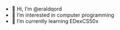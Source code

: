 - 👋 Hi, I’m @eraldqord
- 👀 I’m interested in computer programming 
- 🌱 I’m currently learning EDexCS50x



